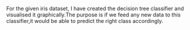 For the given iris dataset, I have created the decision tree classifier and visualised it graphically.The purpose is if we feed any new data to this classifier,it would be able to predict the right class accordingly.
